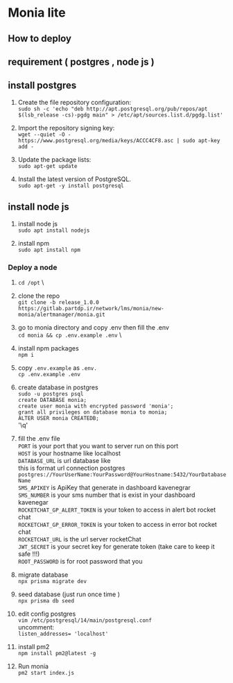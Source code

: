 # Monia lite

## How to deploy

## requirement ( postgres , node js )

## install postgres

1. Create the file repository configuration: \
   `sudo sh -c 'echo "deb http://apt.postgresql.org/pub/repos/apt $(lsb_release -cs)-pgdg main" > /etc/apt/sources.list.d/pgdg.list'`

2. Import the repository signing key: \
   `wget --quiet -O - https://www.postgresql.org/media/keys/ACCC4CF8.asc | sudo apt-key add -`

3. Update the package lists: \
   `sudo apt-get update`

4. Install the latest version of PostgreSQL.\
   `sudo apt-get -y install postgresql`

## install node js

1. install node js\
   `sudo apt install nodejs`

2. install npm \
   `sudo apt install npm`

### Deploy a node

1. `cd /opt` \

1. clone the repo \
   `git clone -b release_1.0.0 https://gitlab.partdp.ir/network/lms/monia/new-monia/alertmanager/monia.git`

3. go to monia directory and copy .env then fill the .env \
`cd monia && cp .env.example .env` \ 

2. install npm packages \
   `npm i`

3. copy `.env.example` as `.env.` \
   `cp .env.example .env`

4. create database in postgres \
`sudo -u postgres psql`\
`create DATABASE monia;`\
`create user monia with encrypted password 'monia';` \
`grant all privileges on database monia to monia;` \
`ALTER USER monia CREATEDB;` \
'\q'

4. fill the .env file \
   `PORT` is your port that you want to server run on this port \
   `HOST` is your hostname like localhost \
   `DATABASE_URL` is url database like \
   this is format url connection postgres `postgres://YourUserName:YourPassword@YourHostname:5432/YourDatabaseName` \
   `SMS_APIKEY` is ApiKey that generate in dashboard kavenegrar \
   `SMS_NUMBER` is your sms number that is exist in your dashboard kavenegar \
   `ROCKETCHAT_GP_ALERT_TOKEN` is your token to access in alert bot rocket chat \
   `ROCKETCHAT_GP_ERROR_TOKEN` is your token to access in error bot rocket chat \
   `ROCKETCHAT_URL` is the url server rocketChat \
   `JWT_SECRET` is your secret key for generate token (take care to keep it safe !!!) \
   `ROOT_PASSWORD` is for root password that you

8. migrate database \
   `npx prisma migrate dev`

9. seed database (just run once time ) \
   `npx prisma db seed`

10. edit config postgres \
`vim /etc/postgresql/14/main/postgresql.conf` \
uncomment: \
`listen_addresses= 'localhost'`

11. install pm2 \
`npm install pm2@latest -g`

7. Run monia \
    `pm2 start index.js`
